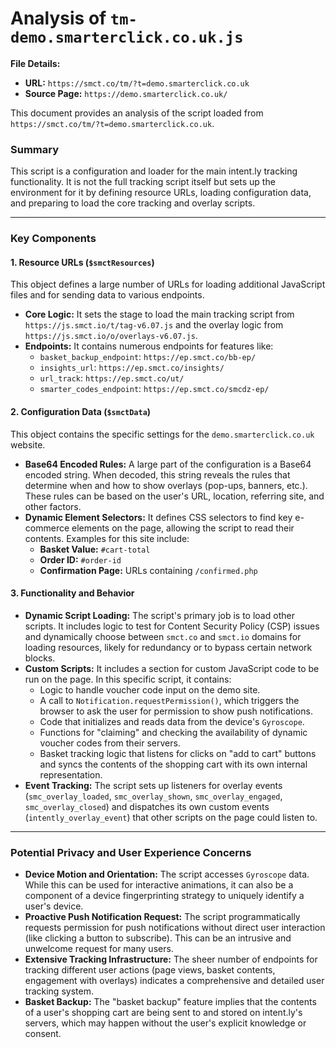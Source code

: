 # Analysis of `tm-demo.smarterclick.co.uk.js`

**File Details:**
- **URL:** `https://smct.co/tm/?t=demo.smarterclick.co.uk`
- **Source Page:** `https://demo.smarterclick.co.uk/`

This document provides an analysis of the script loaded from `https://smct.co/tm/?t=demo.smarterclick.co.uk`.

### Summary

This script is a configuration and loader for the main intent.ly tracking functionality. It is not the full tracking script itself but sets up the environment for it by defining resource URLs, loading configuration data, and preparing to load the core tracking and overlay scripts.

---

### Key Components

#### 1. Resource URLs (`$smctResources`)
This object defines a large number of URLs for loading additional JavaScript files and for sending data to various endpoints.
*   **Core Logic:** It sets the stage to load the main tracking script from `https://js.smct.io/t/tag-v6.07.js` and the overlay logic from `https://js.smct.io/o/overlays-v6.07.js`.
*   **Endpoints:** It contains numerous endpoints for features like:
    *   `basket_backup_endpoint`: `https://ep.smct.co/bb-ep/`
    *   `insights_url`: `https://ep.smct.co/insights/`
    *   `url_track`: `https://ep.smct.co/ut/`
    *   `smarter_codes_endpoint`: `https://ep.smct.co/smcdz-ep/`

#### 2. Configuration Data (`$smctData`)
This object contains the specific settings for the `demo.smarterclick.co.uk` website.
*   **Base64 Encoded Rules:** A large part of the configuration is a Base64 encoded string. When decoded, this string reveals the rules that determine when and how to show overlays (pop-ups, banners, etc.). These rules can be based on the user's URL, location, referring site, and other factors.
*   **Dynamic Element Selectors:** It defines CSS selectors to find key e-commerce elements on the page, allowing the script to read their contents. Examples for this site include:
    *   **Basket Value:** `#cart-total`
    *   **Order ID:** `#order-id`
    *   **Confirmation Page:** URLs containing `/confirmed.php`

#### 3. Functionality and Behavior
*   **Dynamic Script Loading:** The script's primary job is to load other scripts. It includes logic to test for Content Security Policy (CSP) issues and dynamically choose between `smct.co` and `smct.io` domains for loading resources, likely for redundancy or to bypass certain network blocks.
*   **Custom Scripts:** It includes a section for custom JavaScript code to be run on the page. In this specific script, it contains:
    *   Logic to handle voucher code input on the demo site.
    *   A call to `Notification.requestPermission()`, which triggers the browser to ask the user for permission to show push notifications.
    *   Code that initializes and reads data from the device's `Gyroscope`.
    *   Functions for "claiming" and checking the availability of dynamic voucher codes from their servers.
    *   Basket tracking logic that listens for clicks on "add to cart" buttons and syncs the contents of the shopping cart with its own internal representation.
*   **Event Tracking:** The script sets up listeners for overlay events (`smc_overlay_loaded`, `smc_overlay_shown`, `smc_overlay_engaged`, `smc_overlay_closed`) and dispatches its own custom events (`intently_overlay_event`) that other scripts on the page could listen to.

---

### Potential Privacy and User Experience Concerns

*   **Device Motion and Orientation:** The script accesses `Gyroscope` data. While this can be used for interactive animations, it can also be a component of a device fingerprinting strategy to uniquely identify a user's device.
*   **Proactive Push Notification Request:** The script programmatically requests permission for push notifications without direct user interaction (like clicking a button to subscribe). This can be an intrusive and unwelcome request for many users.
*   **Extensive Tracking Infrastructure:** The sheer number of endpoints for tracking different user actions (page views, basket contents, engagement with overlays) indicates a comprehensive and detailed user tracking system.
*   **Basket Backup:** The "basket backup" feature implies that the contents of a user's shopping cart are being sent to and stored on intent.ly's servers, which may happen without the user's explicit knowledge or consent.
